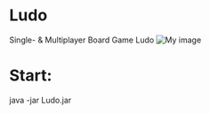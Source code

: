 Ludo
====
Single- & Multiplayer Board Game Ludo
![My image](https://raw.githubusercontent.com/knob1/Ludo/master/image.png)

Start:
====
java -jar Ludo.jar
